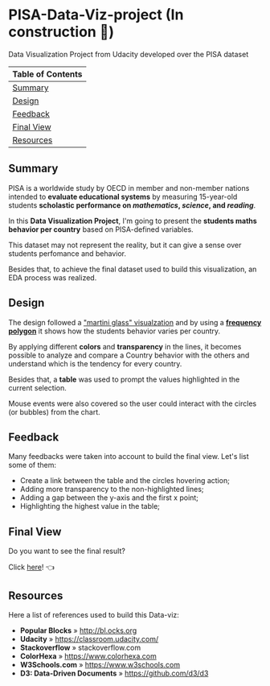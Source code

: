 # PISA-Data-Viz-project (In construction :construction_worker:)
Data Visualization Project from Udacity developed over the PISA dataset

| Table of Contents |
| --- |
| [Summary](#summary) |
| [Design](#design) |
| [Feedback](#feedback) |
| [Final View](#final-view) |
| [Resources](#resources) |

## Summary
PISA is a worldwide study by OECD in member and non-member nations intended to **evaluate educational systems** by measuring 15-year-old students **scholastic performance on _mathematics_, _science_, and _reading_**.

In this **Data Visualization Project**, I'm going to present the **students maths behavior per country** based on PISA-defined variables.

This dataset may not represent the reality, but it can give a sense over students perfomance and behavior.

Besides that, to achieve the final dataset used to build this visualization, an EDA process was realized.

## Design
The design followed a ["martini glass" visualzation](https://www.benchmarkemail.com/blogs/detail/infographics-structure-the-martini-glass) and by using a [**frequency polygon**](http://onlinestatbook.com/2/graphing_distributions/freq_poly.html) it shows how the students behavior varies per country.

By applying different **colors** and **transparency** in the lines, it becomes possible to analyze and compare a Country behavior with the others and understand which is the tendency for every country.

Besides that, a **table** was used to prompt the values highlighted in the current selection.

Mouse events were also covered so the user could interact with the circles (or bubbles) from the chart.

## Feedback
Many feedbacks were taken into account to build the final view. Let's list some of them:
- Create a link between the table and the circles hovering action;
- Adding more transparency to the non-highlighted lines;
- Adding a gap between the y-axis and the first x point;
- Highlighting the highest value in the table;

## Final View
Do you want to see the final result?

Click [here](https://bl.ocks.org/brunoassisp/raw/02ca5be318e5fcb5237f893065e59b55/)! :point_left:

## Resources
Here a list of references used to build this Data-viz:
- **Popular Blocks** » http://bl.ocks.org
- **Udacity** » https://classroom.udacity.com/
- **Stackoverflow** » stackoverflow.com
- **ColorHexa** » https://www.colorhexa.com
- **W3Schools.com** » https://www.w3schools.com
- **D3: Data-Driven Documents** » https://github.com/d3/d3